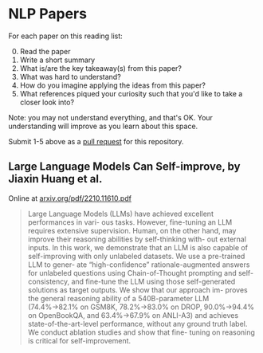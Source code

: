 # NLP Papers

For each paper on this reading list:

0. Read the paper
1. Write a short summary
2. What is/are the key takeaway(s) from this paper?
3. What was hard to understand?
4. How do you imagine applying the ideas from this paper?
5. What references piqued your curiosity such that you'd like to take a closer look into?

Note: you may not understand everything, and that's OK. Your understanding will improve as you learn about this space.

Submit 1-5 above as
a [pull request](https://docs.github.com/en/pull-requests/collaborating-with-pull-requests/proposing-changes-to-your-work-with-pull-requests/creating-a-pull-request)
for this repository.

## Large Language Models Can Self-improve, by Jiaxin Huang et al.

Online at [arxiv.org/pdf/2210.11610.pdf](https://arxiv.org/pdf/2210.11610.pdf)

> Large Language Models (LLMs) have achieved excellent performances in vari- ous tasks. However, fine-tuning an LLM
> requires extensive supervision. Human, on the other hand, may improve their reasoning abilities by self-thinking with-
> out external inputs. In this work, we demonstrate that an LLM is also capable of self-improving with only unlabeled
> datasets. We use a pre-trained LLM to gener- ate “high-confidence” rationale-augmented answers for unlabeled questions
> using Chain-of-Thought prompting and self-consistency, and fine-tune the LLM using those self-generated solutions as
> target outputs. We show that our approach im- proves the general reasoning ability of a 540B-parameter LLM (74.4%→82.1%
> on GSM8K, 78.2%→83.0% on DROP, 90.0%→94.4% on OpenBookQA, and 63.4%→67.9% on ANLI-A3) and achieves
> state-of-the-art-level performance, without any ground truth label. We conduct ablation studies and show that fine-
> tuning on reasoning is critical for self-improvement.